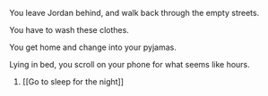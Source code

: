 
You leave Jordan behind, and walk back through the empty streets.

You have to wash these clothes.

You get home and change into your pyjamas.

Lying in bed, you scroll on your phone for what seems like hours.

1. [[Go to sleep for the night]]